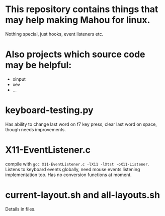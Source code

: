 # This repository contains things that may help making Mahou for linux.

Nothing special, just hooks, event listeners etc.

# Also projects which source code may be helpful:

- xinput
- xev
- ...

# keyboard-testing.py

Has ability to change last word on f7 key press, clear last word on space, though needs improvements.

# X11-EventListener.c

compile with `gcc X11-EventListener.c -lX11 -lXtst -oX11-Listener`.
Listens to keyboard events globally, need mouse events listening implementation too. Has no conversion functions at moment.

# current-layout.sh and all-layouts.sh

Details in files.